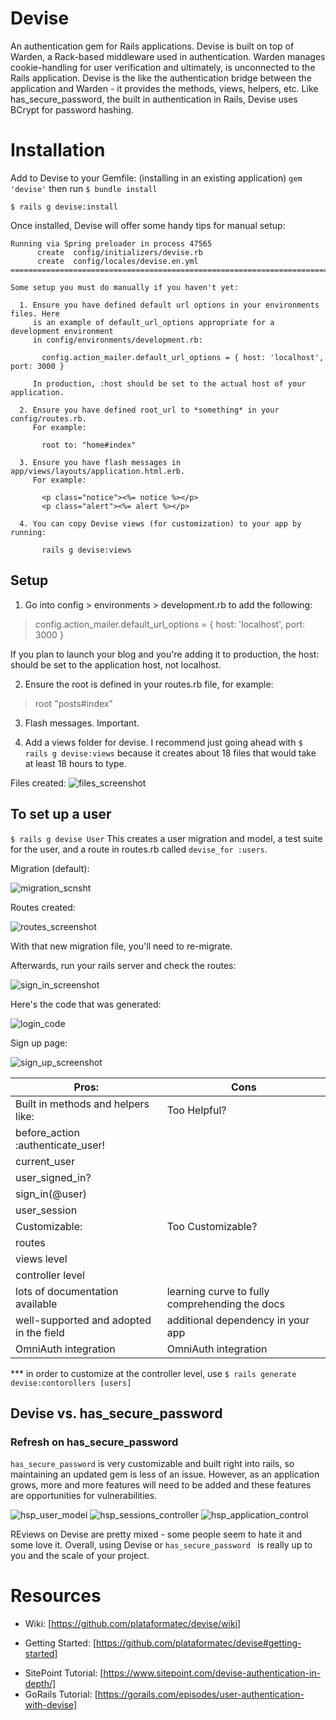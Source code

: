 # Devise

An authentication gem for Rails applications. Devise is built on top of Warden, a Rack-based middleware used in authentication. Warden manages cookie-handling for user verification and ultimately, is unconnected to the Rails application. Devise is the like the authentication bridge between the application and Warden - it provides the methods, views, helpers, etc. Like has_secure_password, the built in authentication in Rails, Devise uses BCrypt for password hashing.


# Installation
Add to Devise to your Gemfile: (installing in an existing application)
```gem 'devise'```
then run
```$ bundle install```

```$ rails g devise:install```

Once installed, Devise will offer some handy tips for manual setup:
```
Running via Spring preloader in process 47565
      create  config/initializers/devise.rb
      create  config/locales/devise.en.yml
===============================================================================

Some setup you must do manually if you haven't yet:

  1. Ensure you have defined default url options in your environments files. Here
     is an example of default_url_options appropriate for a development environment
     in config/environments/development.rb:

       config.action_mailer.default_url_options = { host: 'localhost', port: 3000 }

     In production, :host should be set to the actual host of your application.

  2. Ensure you have defined root_url to *something* in your config/routes.rb.
     For example:

       root to: "home#index"

  3. Ensure you have flash messages in app/views/layouts/application.html.erb.
     For example:

       <p class="notice"><%= notice %></p>
       <p class="alert"><%= alert %></p>

  4. You can copy Devise views (for customization) to your app by running:

       rails g devise:views
```

## Setup

1. Go into config > environments > development.rb to add the following:

> config.action_mailer.default_url_options = { host: 'localhost', port: 3000 }

If you plan to launch your blog and you're adding it to production, the host:
should be set to the application host, not localhost.

2. Ensure the root is defined in your routes.rb file, for example:

> root "posts#index"

3. Flash messages. Important.

4. Add a views folder for devise. I recommend just going ahead with
```$ rails g devise:views```
because it creates about 18 files that would take at least 18 hours to type.

Files created:
![files_screenshot](./screenshots/devise_views.png?raw=true "Views")



## To set up a user
```$ rails g devise User```
This creates a user migration and model, a test suite for the user, and a route in
routes.rb called `devise_for :users`.

Migration (default):

![migration_scnsht](./screenshots/devise_user_migration.png)

Routes created:

![routes_screenshot](./screenshots/devise_routes.png?raw=true "Routes")

With that new migration file, you'll need to re-migrate.

Afterwards, run your rails server and check the routes:

![sign_in_screenshot](./screenshots/devise-sign-in.png?raw=true "Views sign in")

Here's the code that was generated:

![login_code](./screenshots/devise_login_code.png?raw=true)

Sign up page:

![sign_up_screenshot](./screenshots/devise-sign-up.png?raw=true "views sign up")


| Pros: | Cons |
| ----- | ----- |
| Built in methods and helpers like:| Too Helpful?
 before_action :authenticate_user!|
 current_user|
 user_signed_in?|
 sign_in(@user)|
 user_session |
 | Customizable:  | Too Customizable? |
| routes|
 views level |
 controller level |
| lots of documentation available | learning curve to fully comprehending the docs |
| well-supported and adopted in the field | additional dependency in your app |
| OmniAuth integration | OmniAuth integration |

*** in order to customize at the controller level, use
``` $ rails generate devise:contorollers [users] ```

## Devise vs. has_secure_password
### Refresh on has_secure_password
```has_secure_password``` is very customizable and built right into rails, so maintaining an updated gem is less of an issue. However, as an application grows, more and more features will need to be added and these features are opportunities for vulnerabilities.

![hsp_user_model](./screenshots/HSP_user_model?raw=true)
![hsp_sessions_controller](./screenshots/HSP_sessions_controller?raw=true)
![hsp_application_control](./screenshots/HSP_application_control?raw=true)

REviews on Devise are pretty mixed - some people seem to hate it and some love it. Overall, using Devise or `has_secure_password ` is really up to you and the scale of your project.

# Resources
* Wiki: [https://github.com/plataformatec/devise/wiki]
- Getting Started: [https://github.com/plataformatec/devise#getting-started]
* SitePoint Tutorial: [https://www.sitepoint.com/devise-authentication-in-depth/]
* GoRails Tutorial: [https://gorails.com/episodes/user-authentication-with-devise]

